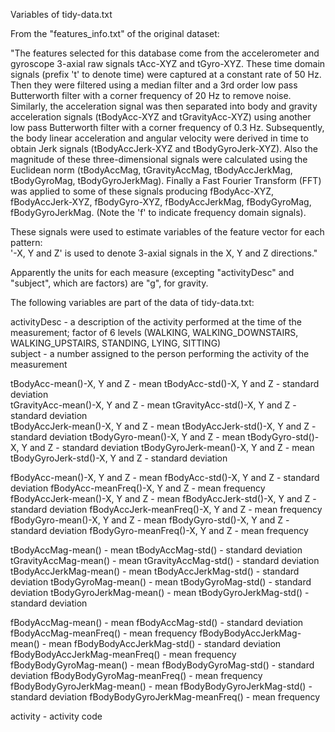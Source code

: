 Variables of tidy-data.txt
 
From the "features_info.txt" of the original dataset:

"The features selected for this database come from the accelerometer and gyroscope 3-axial raw signals tAcc-XYZ and tGyro-XYZ. These time domain signals (prefix 't' to denote time) were captured at a constant rate of 50 Hz. Then they were filtered using a median filter and a 3rd order low pass Butterworth filter with a corner frequency of 20 Hz to remove noise. Similarly, the acceleration signal was then separated into body and gravity acceleration signals (tBodyAcc-XYZ and tGravityAcc-XYZ) using another low pass Butterworth filter with a corner frequency of 0.3 Hz. 
Subsequently, the body linear acceleration and angular velocity were derived in time to obtain Jerk signals (tBodyAccJerk-XYZ and tBodyGyroJerk-XYZ). Also the magnitude of these three-dimensional signals were calculated using the Euclidean norm (tBodyAccMag, tGravityAccMag, tBodyAccJerkMag, tBodyGyroMag, tBodyGyroJerkMag). 
Finally a Fast Fourier Transform (FFT) was applied to some of these signals producing fBodyAcc-XYZ, fBodyAccJerk-XYZ, fBodyGyro-XYZ, fBodyAccJerkMag, fBodyGyroMag, fBodyGyroJerkMag. (Note the 'f' to indicate frequency domain signals). 

These signals were used to estimate variables of the feature vector for each pattern:  
'-X, Y and Z' is used to denote 3-axial signals in the X, Y and Z directions."

Apparently the units for each measure (excepting "activityDesc" and "subject", which are factors) are "g", for gravity.

The following variables are part of the data of tidy-data.txt:

activityDesc - a description of the activity performed at the time of the measurement; factor of 6 levels (WALKING, WALKING_DOWNSTAIRS, WALKING_UPSTAIRS, STANDING, LYING, SITTING)                   
subject - a number assigned to the person performing the activity of the measurement                    

tBodyAcc-mean()-X, Y and Z - mean
tBodyAcc-std()-X, Y and Z  - standard deviation                
tGravityAcc-mean()-X, Y and Z - mean
tGravityAcc-std()-X, Y and Z - standard deviation        
tBodyAccJerk-mean()-X, Y and Z - mean
tBodyAccJerk-std()-X, Y and Z - standard deviation
tBodyGyro-mean()-X, Y and Z - mean
tBodyGyro-std()-X, Y and Z - standard deviation
tBodyGyroJerk-mean()-X, Y and Z - mean
tBodyGyroJerk-std()-X, Y and Z - standard deviation

fBodyAcc-mean()-X, Y and Z - mean
fBodyAcc-std()-X, Y and Z - standard deviation 
fBodyAcc-meanFreq()-X, Y and Z - mean frequency
fBodyAccJerk-mean()-X, Y and Z - mean
fBodyAccJerk-std()-X, Y and Z - standard deviation 
fBodyAccJerk-meanFreq()-X, Y and Z - mean frequency
fBodyGyro-mean()-X, Y and Z - mean
fBodyGyro-std()-X, Y and Z - standard deviation 
fBodyGyro-meanFreq()-X, Y and Z - mean frequency

tBodyAccMag-mean() - mean
tBodyAccMag-std() - standard deviation 
tGravityAccMag-mean() - mean
tGravityAccMag-std() - standard deviation 
tBodyAccJerkMag-mean() - mean
tBodyAccJerkMag-std() - standard deviation 
tBodyGyroMag-mean() - mean
tBodyGyroMag-std() - standard deviation 
tBodyGyroJerkMag-mean() - mean
tBodyGyroJerkMag-std() - standard deviation 

fBodyAccMag-mean() - mean
fBodyAccMag-std() - standard deviation 
fBodyAccMag-meanFreq() - mean frequency
fBodyBodyAccJerkMag-mean() - mean
fBodyBodyAccJerkMag-std() - standard deviation 
fBodyBodyAccJerkMag-meanFreq() - mean frequency
fBodyBodyGyroMag-mean() - mean
fBodyBodyGyroMag-std() - standard deviation 
fBodyBodyGyroMag-meanFreq() - mean frequency
fBodyBodyGyroJerkMag-mean() - mean
fBodyBodyGyroJerkMag-std() - standard deviation 
fBodyBodyGyroJerkMag-meanFreq() - mean frequency

activity - activity code